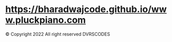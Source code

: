 # https://bharadwajcode.github.io/www.pluckpiano.com
&copy; Copyright 2022 All right reserved DVRSCODES
